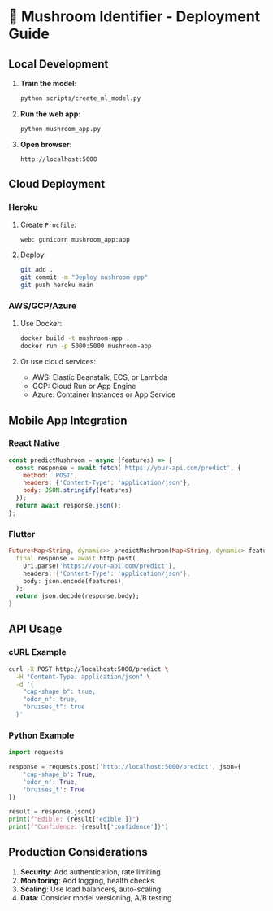 
# 🍄 Mushroom Identifier - Deployment Guide

## Local Development

1. **Train the model:**
   ```bash
   python scripts/create_ml_model.py
   ```

2. **Run the web app:**
   ```bash
   python mushroom_app.py
   ```

3. **Open browser:**
   ```
   http://localhost:5000
   ```

## Cloud Deployment

### Heroku
1. Create `Procfile`:
   ```
   web: gunicorn mushroom_app:app
   ```

2. Deploy:
   ```bash
   git add .
   git commit -m "Deploy mushroom app"
   git push heroku main
   ```

### AWS/GCP/Azure
1. Use Docker:
   ```bash
   docker build -t mushroom-app .
   docker run -p 5000:5000 mushroom-app
   ```

2. Or use cloud services:
   - AWS: Elastic Beanstalk, ECS, or Lambda
   - GCP: Cloud Run or App Engine
   - Azure: Container Instances or App Service

## Mobile App Integration

### React Native
```javascript
const predictMushroom = async (features) => {
  const response = await fetch('https://your-api.com/predict', {
    method: 'POST',
    headers: {'Content-Type': 'application/json'},
    body: JSON.stringify(features)
  });
  return await response.json();
};
```

### Flutter
```dart
Future<Map<String, dynamic>> predictMushroom(Map<String, dynamic> features) async {
  final response = await http.post(
    Uri.parse('https://your-api.com/predict'),
    headers: {'Content-Type': 'application/json'},
    body: json.encode(features),
  );
  return json.decode(response.body);
}
```

## API Usage

### cURL Example
```bash
curl -X POST http://localhost:5000/predict \
  -H "Content-Type: application/json" \
  -d '{
    "cap-shape_b": true,
    "odor_n": true,
    "bruises_t": true
  }'
```

### Python Example
```python
import requests

response = requests.post('http://localhost:5000/predict', json={
    'cap-shape_b': True,
    'odor_n': True,
    'bruises_t': True
})

result = response.json()
print(f"Edible: {result['edible']}")
print(f"Confidence: {result['confidence']}")
```

## Production Considerations

1. **Security**: Add authentication, rate limiting
2. **Monitoring**: Add logging, health checks
3. **Scaling**: Use load balancers, auto-scaling
4. **Data**: Consider model versioning, A/B testing
    